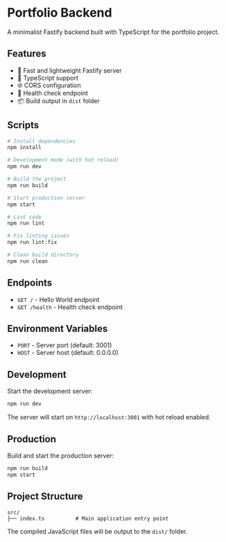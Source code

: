 # Portfolio Backend

A minimalist Fastify backend built with TypeScript for the portfolio project.

## Features

- 🚀 Fast and lightweight Fastify server
- 📝 TypeScript support
- 🌐 CORS configuration
- 🏥 Health check endpoint
- 📦 Build output in `dist` folder

## Scripts

```bash
# Install dependencies
npm install

# Development mode (with hot reload)
npm run dev

# Build the project
npm run build

# Start production server
npm start

# Lint code
npm run lint

# Fix linting issues
npm run lint:fix

# Clean build directory
npm run clean
```

## Endpoints

- `GET /` - Hello World endpoint
- `GET /health` - Health check endpoint

## Environment Variables

- `PORT` - Server port (default: 3001)
- `HOST` - Server host (default: 0.0.0.0)

## Development

Start the development server:

```bash
npm run dev
```

The server will start on `http://localhost:3001` with hot reload enabled.

## Production

Build and start the production server:

```bash
npm run build
npm start
```

## Project Structure

```
src/
├── index.ts          # Main application entry point
```

The compiled JavaScript files will be output to the `dist/` folder.
